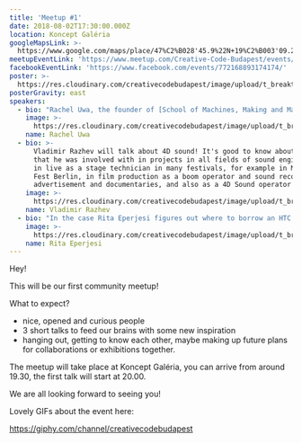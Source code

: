 ```yaml
---
title: 'Meetup #1'
date: 2018-08-02T17:30:00.000Z
location: Koncept Galéria
googleMapsLink: >-
  https://www.google.com/maps/place/47%C2%B028'45.9%22N+19%C2%B003'09.2%22E/@47.479427,19.052546,17z/data=!3m1!4b1!4m5!3m4!1s0x0:0x0!8m2!3d47.479427!4d19.052546
meetupEventLink: 'https://www.meetup.com/Creative-Code-Budapest/events/qnhgzpyxlbdb/'
facebookEventLink: 'https://www.facebook.com/events/772168893174174/'
poster: >-
  https://res.cloudinary.com/creativecodebudapest/image/upload/t_breakthumbnails/v1574806429/cc1/creativecode_1_alr623.jpg
posterGravity: east
speakers:
  - bio: "Rachel Uwa, the founder of [School of Machines, Making and Make-Believe](www.schoolofma.org) and of Creative Code Berlin, an artist, educator, and organiser whose background is in audio engineering and vfx compositing.\r\n\nShe will talk about the human need for creativity or whatever she wants to, she is brilliant."
    image: >-
      https://res.cloudinary.com/creativecodebudapest/image/upload/t_breakthumbnails/v1574806410/cc1/racheluwa_apnoai.jpg
    name: Rachel Uwa
  - bio: >-
      Vladimir Razhev will talk about 4D sound! It's good to know about Vladimir
      that he was involved with in projects in all fields of sound engineering:
      in live as a stage technician in many festivals, for example in Music Tech
      Fest Berlin, in film production as a boom operator and sound recordist for
      advertisement and documentaries, and also as a 4D Sound operator at MONOM.
    image: >-
      https://res.cloudinary.com/creativecodebudapest/image/upload/t_breakthumbnails/v1574806410/cc1/vladrazhev_nntmav.jpg
    name: Vladimir Razhev
  - bio: "In the case Rita Eperjesi figures out where to borrow an HTC Vive with a computer, she will show her VR project, the Surface, if not, she will talk about social VR or clouds.\r\n\nMore about Rita's work [here](www.rita.cloud).\n\nupdate: The HTC Vive VR experience will be provided by the Hungarian Chapter of Internet of People."
    image: >-
      https://res.cloudinary.com/creativecodebudapest/image/upload/t_breakthumbnails/v1574806409/cc1/rita_ftjy8y.jpg
    name: Rita Eperjesi
---
```

Hey!

This will be our first community meetup!

What to expect?

* nice, opened and curious people
* 3 short talks to feed our brains with some new inspiration
* hanging out, getting to know each other, maybe making up future plans for collaborations or exhibitions together.

The meetup will take place at Koncept Galéria, you can arrive from around 19.30, the first talk will start at 20.00.

We are all looking forward to seeing you!



Lovely GIFs about the event here: <!--StartFragment-->

<https://giphy.com/channel/creativecodebudapest>

<!--EndFragment-->
